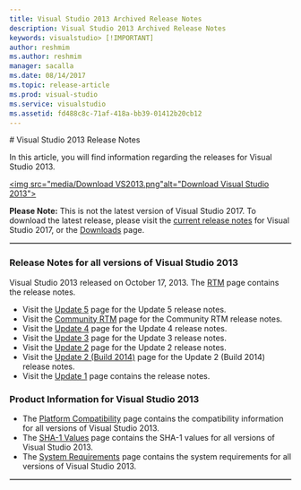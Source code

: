 ```yaml
---
title: Visual Studio 2013 Archived Release Notes
description: Visual Studio 2013 Archived Release Notes
keywords: visualstudio> [!IMPORTANT]
author: reshmim
ms.author: reshmim
manager: sacalla
ms.date: 08/14/2017
ms.topic: release-article
ms.prod: visual-studio
ms.service: visualstudio
ms.assetid: fd488c8c-71af-418a-bb39-01412b20cb12
---
```

#<a id="top"> </a> Visual Studio 2013 Release Notes

In this article, you will find information regarding the releases for Visual Studio 2013.

<a href="https://my.visualstudio.com/Downloads?q=visual%20studio%202013&wt.mc_id=o~msft~vscom~older-downloads"><img src="media/Download VS2013.png"alt="Download Visual Studio 2013"></a>

**Please Note:** This is not the latest version of Visual Studio 2017. To download the latest release, please visit the [current release notes](vs2017-relnotes.md) for Visual Studio 2017, or the [Downloads](https://www.visualstudio.com/downloads) page.

<hr style="border:1px solid Silver"> 

### Release Notes for all versions of Visual Studio 2013
Visual Studio 2013 released on October 17, 2013. The [RTM](https://www.visualstudio.com/news/releasenotes/vs2013-rtm-vs) page contains the release notes.
* Visit the [Update 5](https://www.visualstudio.com/news/releasenotes/vs2013-update5-vs) page for the Update 5 release notes.
* Visit the [Community RTM](https://www.visualstudio.com/news/releasenotes/vs2013-community-vs) page for the Community RTM release notes.
* Visit the [Update 4](https://www.visualstudio.com/news/releasenotes/vs2013-update4-rtm-vs) page for the Update 4 release notes.
* Visit the [Update 3](https://www.visualstudio.com/news/releasenotes/vs2013-update3-rtm-vs) page for the Update 3 release notes.
* Visit the [Update 2](https://www.visualstudio.com/news/releasenotes/vs2013-update2-vs) page for the Update 2 release notes.
* Visit the [Update 2 (Build 2014)](https://www.visualstudio.com/news/releasenotes/vs2013-update2-build2014-vs) page for the Update 2 (Build 2014) release notes.
* Visit the [Update 1](https://www.visualstudio.com/news/releasenotes/vs2013-update1-vs) page contains the release notes.

### Product Information for Visual Studio 2013
* The [Platform Compatibility](https://www.visualstudio.com/productinfo/vs2013-compatibility-vs) page contains the compatibility information for all versions of Visual Studio 2013.
* The [SHA-1 Values](https://www.visualstudio.com/productinfo/vs2013-sha-vs) page contains the SHA-1 values for all versions of Visual Studio 2013.
* The [System Requirements](https://www.visualstudio.com/productinfo/vs2013-sysrequirements-vs) page contains the system requirements for all versions of Visual Studio 2013.

<hr style="border:1px solid Silver"> 
